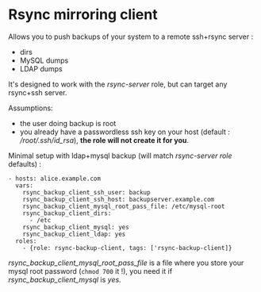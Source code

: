 Rsync mirroring client
======================

Allows you to push backups of your system to a remote ssh+rsync server :

- dirs
- MySQL dumps
- LDAP dumps

It's designed to work with the *rsync-server* role, but can target any
rsync+ssh server.

Assumptions:

- the user doing backup is root
- you already have a passwordless ssh key on your host (default :
  */root/.ssh/id_rsa*), **the role will not create it for you**.

Minimal setup with ldap+mysql backup (will match *rsync-server role* defaults) :

    - hosts: alice.example.com
      vars:
        rsync_backup_client_ssh_user: backup
        rsync_backup_client_ssh_host: backupserver.example.com
        rsync_backup_client_mysql_root_pass_file: /etc/mysql-root
        rsync_backup_client_dirs:
          - /etc
        rsync_backup_client_mysql: yes
        rsync_backup_client_ldap: yes
      roles:
        - {role: rsync-backup-client, tags: ['rsync-backup-client]}


*rsync_backup_client_mysql_root_pass_file* is a file where you store your mysql
 root password (`chmod 700` it !), you need it if *rsync_backup_client_mysql* is
 *yes*.
